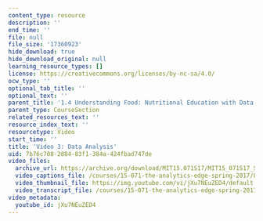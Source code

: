 ```yaml
---
content_type: resource
description: ''
end_time: ''
file: null
file_size: '17360923'
hide_download: true
hide_download_original: null
learning_resource_types: []
license: https://creativecommons.org/licenses/by-nc-sa/4.0/
ocw_type: ''
optional_tab_title: ''
optional_text: ''
parent_title: '1.4 Understanding Food: Nutritional Education with Data  (Recitation)'
parent_type: CourseSection
related_resources_text: ''
resource_index_text: ''
resourcetype: Video
start_time: ''
title: 'Video 3: Data Analysis'
uid: 7b76c708-2884-83f1-384a-424fbad747de
video_files:
  archive_url: https://archive.org/download/MIT15.071S17/MIT15_071S17_Session_1.4.04_300k.mp4
  video_captions_file: /courses/15-071-the-analytics-edge-spring-2017/82c277f7b2115b26a2a6891219175245_SBWns1XNcuY.vtt
  video_thumbnail_file: https://img.youtube.com/vi/jXu7NEuZED4/default.jpg
  video_transcript_file: /courses/15-071-the-analytics-edge-spring-2017/6d9663d897fe565eab3ef1e85ecaad2b_SBWns1XNcuY.pdf
video_metadata:
  youtube_id: jXu7NEuZED4
---
```

